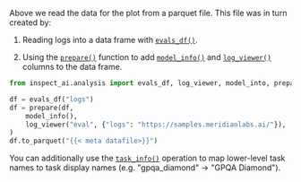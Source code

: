 
Above we read the data for the plot from a parquet file. This file was in turn created by:

1. Reading logs into a data frame with [`evals_df()`](https://inspect.aisi.org.uk/reference/inspect_ai.analysis.html#evals_df).

2. Using the [`prepare()`](https://inspect.aisi.org.uk/reference/inspect_ai.analysis.html#prepare) function to add [`model_info()`](https://inspect.aisi.org.uk/reference/inspect_ai.analysis.html#model_info) and [`log_viewer()`](https://inspect.aisi.org.uk/reference/inspect_ai.analysis.html#model_info) columns to the data frame.

```python
from inspect_ai.analysis import evals_df, log_viewer, model_into, prepare

df = evals_df("logs")
df = prepare(df, 
    model_info(),
    log_viewer("eval", {"logs": "https://samples.meridianlabs.ai/"}),
)
df.to_parquet("{{< meta datafile>}}")
```

You can additionally use the [`task_info()`](https://inspect.aisi.org.uk/reference/inspect_ai.analysis.html#task_info) operation to map lower-level task names to task display names (e.g. "gpqa_diamond" -> "GPQA Diamond").




